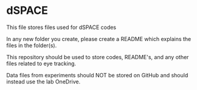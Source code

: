# dSPACE
This file stores files used for dSPACE codes

In any new folder you create, please create a README which explains the files in the folder(s).

This repository should be used to store codes, README's, and any other files related to eye tracking. 

Data files from experiments should NOT be stored on GitHub and should instead use the lab OneDrive.
